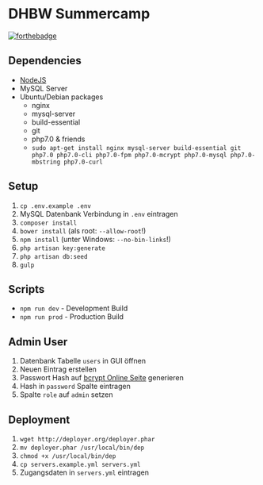 # DHBW Summercamp

[![forthebadge](http://forthebadge.com/images/badges/gluten-free.svg)](http://forthebadge.com)

## Dependencies
- [NodeJS](https://nodejs.org/en/)
- MySQL Server
- Ubuntu/Debian packages
    - nginx
    - mysql-server
    - build-essential
    - git
    - php7.0 & friends
    - `sudo apt-get install nginx mysql-server build-essential git php7.0 php7.0-cli php7.0-fpm php7.0-mcrypt php7.0-mysql php7.0-mbstring php7.0-curl`

## Setup
1. `cp .env.example .env`
2. MySQL Datenbank Verbindung in `.env` eintragen
3. `composer install`
4. `bower install` (als root: `--allow-root`!)
5. `npm install` (unter Windows: `--no-bin-links`!)
6. `php artisan key:generate`
7. `php artisan db:seed`
8. `gulp`

## Scripts
- `npm run dev` - Development Build
- `npm run prod` - Production Build

## Admin User
1. Datenbank Tabelle `users` in GUI öffnen
2. Neuen Eintrag erstellen
3. Passwort Hash auf [bcrypt Online Seite](https://www.dailycred.com/article/bcrypt-calculator) generieren
4. Hash in `password` Spalte eintragen
5. Spalte `role` auf `admin` setzen

## Deployment
1. `wget http://deployer.org/deployer.phar`
2. `mv deployer.phar /usr/local/bin/dep`
3. `chmod +x /usr/local/bin/dep`
4. `cp servers.example.yml servers.yml`
5. Zugangsdaten in `servers.yml` eintragen
